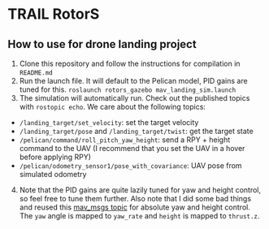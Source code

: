 # TRAIL RotorS

## How to use for drone landing project
1. Clone this repository and follow the instructions for compilation in `README.md`
2. Run the launch file. It will default to the Pelican model, PID gains are tuned for this.
`roslaunch rotors_gazebo mav_landing_sim.launch`
3. The simulation will automatically run. Check out the published topics with `rostopic echo`. We care about the following topics:
- `/landing_target/set_velocity`: set the target velocity
- `/landing_target/pose` and `/landing_target/twist`: get the target state
- `/pelican/command/roll_pitch_yaw_height`: send a RPY + height command to the UAV (I recommend that you set the UAV in a hover before applying RPY)
- `/pelican/odometry_sensor1/pose_with_covariance`: UAV pose from simulated odometry
4. Note that the PID gains are quite lazily tuned for yaw and height control, so feel free to tune them further. Also note that I did some bad things and reused this [mav_msgs topic](http://docs.ros.org/api/mav_msgs/html/msg/RollPitchYawrateThrust.html) for absolute yaw and height control. The `yaw` angle is mapped to `yaw_rate` and `height` is mapped to `thrust.z`.
